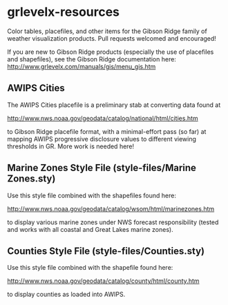 grlevelx-resources
==================

Color tables, placefiles, and other items for the Gibson Ridge family of weather visualization products. Pull requests welcomed and encouraged!

If you are new to Gibson Ridge products (especially the use of placefiles and shapefiles), see the Gibson Ridge documentation here: http://www.grlevelx.com/manuals/gis/menu_gis.htm

AWIPS Cities
------------

The AWIPS Cities placefile is a preliminary stab at converting data found at 

http://www.nws.noaa.gov/geodata/catalog/national/html/cities.htm

to Gibson Ridge placefile format, with a minimal-effort pass (so far) at mapping AWIPS progressive disclosure values to different viewing thresholds in GR. More work is needed here!

Marine Zones Style File (style-files/Marine Zones.sty)
------------------------------------------------------

Use this style file combined with the shapefiles found here:

http://www.nws.noaa.gov/geodata/catalog/wsom/html/marinezones.htm

to display various marine zones under NWS forecast responsibility (tested and works with all coastal and Great Lakes marine zones).

Counties Style File (style-files/Counties.sty)
----------------------------------------------

Use this style file combined with the shapefile found here:

http://www.nws.noaa.gov/geodata/catalog/county/html/county.htm

to display counties as loaded into AWIPS.
